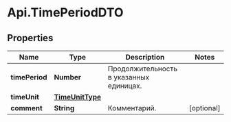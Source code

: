 # Api.TimePeriodDTO

## Properties

Name | Type | Description | Notes
------------ | ------------- | ------------- | -------------
**timePeriod** | **Number** | Продолжительность в указанных единицах. | 
**timeUnit** | [**TimeUnitType**](TimeUnitType.md) |  | 
**comment** | **String** | Комментарий. | [optional] 


